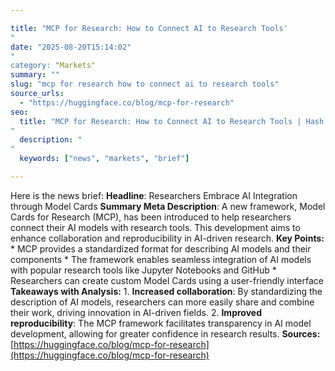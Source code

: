```yaml
---

title: "MCP for Research: How to Connect AI to Research Tools'"
date: "2025-08-20T15:14:02""
category: "Markets"
summary: ""
slug: "mcp for research how to connect ai to research tools"
source_urls:
  - "https://huggingface.co/blog/mcp-for-research"
seo:
  title: "MCP for Research: How to Connect AI to Research Tools | Hash n Hedge'"
  description: ""
  keywords: ["news", "markets", "brief"]

---
```

Here is the news brief:  **Headline**: Researchers Embrace AI Integration through Model Cards  **Summary Meta Description**: A new framework, Model Cards for Research (MCP), has been introduced to help researchers connect their AI models with research tools. This development aims to enhance collaboration and reproducibility in AI-driven research.  **Key Points:**  * MCP provides a standardized format for describing AI models and their components * The framework enables seamless integration of AI models with popular research tools like Jupyter Notebooks and GitHub * Researchers can create custom Model Cards using a user-friendly interface  **Takeaways with Analysis:**  1. **Increased collaboration**: By standardizing the description of AI models, researchers can more easily share and combine their work, driving innovation in AI-driven fields. 2. **Improved reproducibility**: The MCP framework facilitates transparency in AI model development, allowing for greater confidence in research results.  **Sources:** [https://huggingface.co/blog/mcp-for-research](https://huggingface.co/blog/mcp-for-research) 

